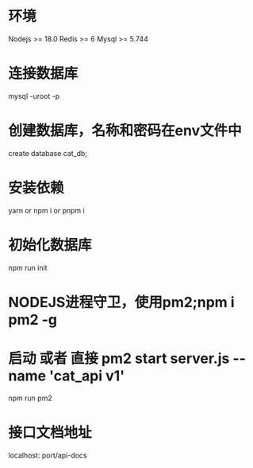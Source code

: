 # 环境
Nodejs >= 18.0
Redis  >= 6
Mysql  >= 5.744

# 连接数据库
mysql -uroot -p

# 创建数据库，名称和密码在env文件中

create database cat_db;

# 安装依赖
yarn or npm i or pnpm i 


# 初始化数据库
npm run init

# NODEJS进程守卫，使用pm2;npm i pm2 -g
 
# 启动 或者 直接 pm2 start server.js --name 'cat_api v1'
npm run pm2

# 接口文档地址
localhost: port/api-docs

